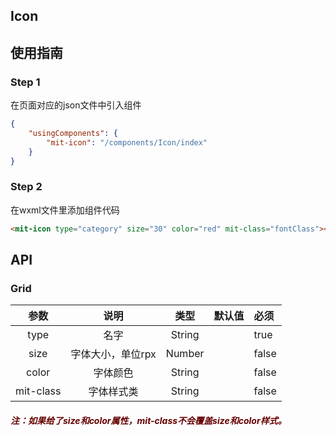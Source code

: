 ## Icon

## 使用指南

### Step 1

在页面对应的json文件中引入组件

```json
{
	"usingComponents": {
		"mit-icon": "/components/Icon/index"
	}
}
```
### Step 2

在wxml文件里添加组件代码

```html
<mit-icon type="category" size="30" color="red" mit-class="fontClass"></mit-icon>
```

## API

### Grid

|参数	    	  |说明  			   |类型            |默认值     |必须  |
|:-----------: |:---------------:| :-------------:| :-------- | :--------|
| type | 名字 | String | | true |
| size | 字体大小，单位rpx | Number | | false |
| color | 字体颜色 | String | | false |
| mit-class | 字体样式类 | String | | false |

##### <font color="#660000">注：如果给了size和color属性，mit-class不会覆盖size和color样式。</font>
